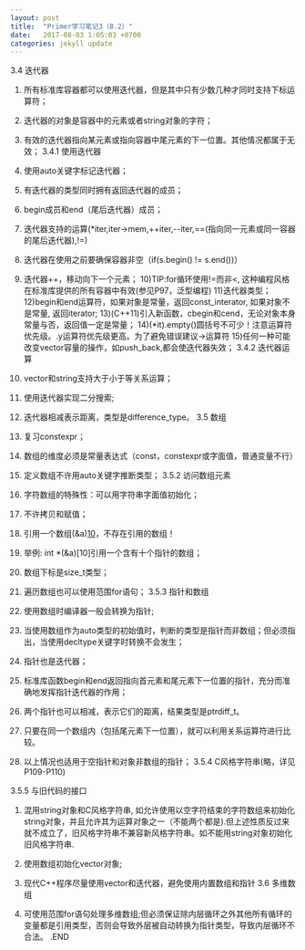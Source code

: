 ```yaml
---
layout: post
title:  "Primer学习笔记3（8.2）"
date:   2017-08-03 1:05:03 +0700
categories: jekyll update
---
```

3.4 迭代器

1) 所有标准库容器都可以使用迭代器，但是其中只有少数几种才同时支持下标运算符；
2) 迭代器的对象是容器中的元素或者string对象的字符；
3) 有效的迭代器指向某元素或指向容器中尾元素的下一位置。其他情况都属于无效；
3.4.1 使用迭代器

4) 使用auto关键字标记迭代器；
5) 有迭代器的类型同时拥有返回迭代器的成员；
6) begin成员和end（尾后迭代器）成员；
7) 迭代器支持的运算(*iter,iter->mem,++iter,--iter,==(指向同一元素或同一容器的尾后迭代器),!=)
8) 迭代器在使用之前要确保容器非空（if(s.begin() != s.end())）
9) 迭代器++，移动向下一个元素；
10)TIP:for循环使用!=而非<, 这种编程风格在标准库提供的所有容器中有效(参见P97，泛型编程)
11)迭代器类型；
12)begin和end运算符，如果对象是常量，返回const_interator, 如果对象不是常量, 返回iterator;
13)(C++11)引入新函数，cbegin和cend，无论对象本身常量与否，返回值一定是常量；
14)(*it).empty()圆括号不可少！注意运算符优先级。.y运算符优先级更高。为了避免错误建议->运算符
15)任何一种可能改变vector容量的操作，如push_back,都会使迭代器失效；
3.4.2 迭代器运算

1) vector和string支持大于小于等关系运算；
2) 使用迭代器实现二分搜索;
3) 迭代器相减表示距离，类型是difference_type。
3.5 数组

1) 复习constexpr；
2) 数组的维度必须是常量表达式（const，constexpr或字面值，普通变量不行）
3) 定义数组不许用auto关键字推断类型；
3.5.2 访问数组元素

4) 字符数组的特殊性：可以用字符串字面值初始化；
5) 不许拷贝和赋值；
6) 引用一个数组(&a)[10](数组的引用)，不存在引用的数组！
7) 举例: int *(&a)[10]引用一个含有十个指针的数组；
8) 数组下标是size_t类型；
9) 遍历数组也可以使用范围for语句；
3.5.3 指针和数组


1) 使用数组时编译器一般会转换为指针;
2) 当使用数组作为auto类型的初始值时，判断的类型是指针而非数组；但必须指出，当使用decltype关键字时转换不会发生；
3) 指针也是迭代器；
4) 标准库函数begin和end返回指向首元素和尾元素下一位置的指针，充分而准确地发挥指针迭代器的作用；
5) 两个指针也可以相减，表示它们的距离，结果类型是ptrdiff_t。
6) 只要在同一个数组内（包括尾元素下一位置），就可以利用关系运算符进行比较。
7) 以上情况也适用于空指针和对象非数组的指针；
3.5.4 C风格字符串(略，详见P109-P110)

3.5.5 与旧代码的接口

1) 混用string对象和C风格字符串, 如允许使用以空字符结束的字符数组来初始化string对象，并且允许其为运算对象之一（不能两个都是).但上述性质反过来就不成立了，旧风格字符串不兼容新风格字符串。如不能用string对象初始化旧风格字符串.
2) 使用数组初始化vector对象;
3) 现代C++程序尽量使用vector和迭代器，避免使用内置数组和指针
3.6 多维数组

1) 可使用范围for语句处理多维数组;但必须保证除内层循环之外其他所有循环的变量都是引用类型，否则会导致外层被自动转换为指针类型，导致内层循环不合法。
.END


[jekyll-docs]: http://jekyllrb.com/docs/home
[jekyll-gh]:   https://github.com/jekyll/jekyll
[jekyll-talk]: https://talk.jekyllrb.com/
